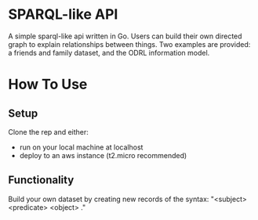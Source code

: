 # SPARQL-like API
A simple sparql-like api written in Go.
Users can build their own directed graph to explain relationships between things. Two examples are provided: a friends and family dataset, and the ODRL information model.

# How To Use
## Setup
Clone the rep and either:
 - run on your local machine at localhost
 - deploy to an aws instance (t2.micro recommended)
## Functionality
Build your own dataset by creating new records of the syntax:
    "\<subject\> \<predicate\> \<object\> ."
